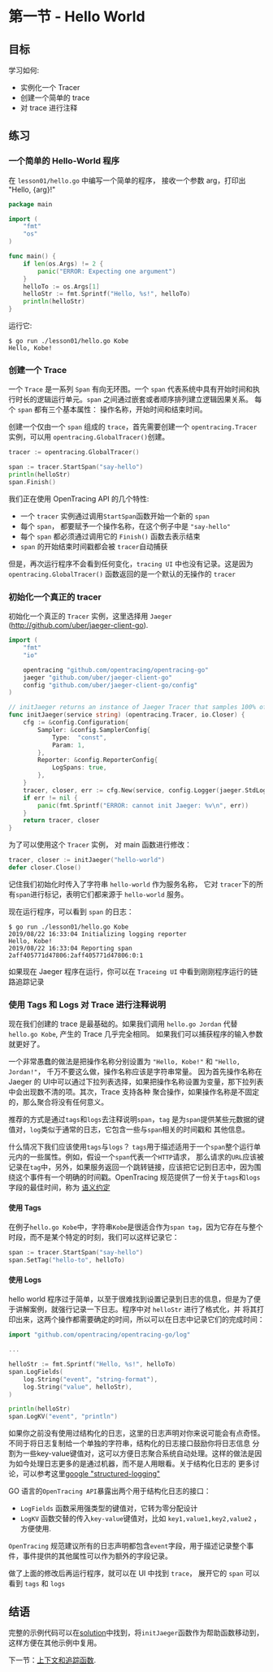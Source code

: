 # 第一节 - Hello World

## 目标

学习如何:

* 实例化一个 Tracer
* 创建一个简单的 trace
* 对 trace 进行注释

## 练习

### 一个简单的 Hello-World 程序

在 `lesson01/hello.go` 中编写一个简单的程序， 接收一个参数 arg，打印出 "Hello, {arg}!"

```go
package main

import (
    "fmt"
    "os"
)

func main() {
    if len(os.Args) != 2 {
        panic("ERROR: Expecting one argument")
    }
    helloTo := os.Args[1]
    helloStr := fmt.Sprintf("Hello, %s!", helloTo)
    println(helloStr)
}
```

运行它:
```
$ go run ./lesson01/hello.go Kobe
Hello, Kobe!
```

### 创建一个 Trace
一个 `Trace` 是一系列 `Span` 有向无环图。一个 `span` 代表系统中具有开始时间和执行时长的逻辑运行单元。`span` 之间通过嵌套或者顺序排列建立逻辑因果关系。 
每个 `span` 都有三个基本属性： 操作名称，开始时间和结束时间。  

创建一个仅由一个 `span` 组成的 `trace`，首先需要创建一个 `opentracing.Tracer` 实例，可以用 `opentracing.GlobalTracer()`创建。

```go
tracer := opentracing.GlobalTracer()

span := tracer.StartSpan("say-hello")
println(helloStr)
span.Finish()
```

我们正在使用 OpenTracing API 的几个特性:
  * 一个 `tracer` 实例通过调用`StartSpan`函数开始一个新的 `span`
  * 每个 `span`， 都要赋予一个操作名称，在这个例子中是 `"say-hello"`
  * 每个 `span` 都必须通过调用它的 `Finish()` 函数去表示结束
  * `span` 的开始结束时间戳都会被 `tracer`自动捕获  
  
但是，再次运行程序不会看到任何变化，`tracing UI` 中也没有记录。这是因为 `opentracing.GlobalTracer()` 函数返回的是一个默认的无操作的
`tracer`

### 初始化一个真正的 tracer
初始化一个真正的 `Tracer` 实例，这里选择用 `Jaeger` (http://github.com/uber/jaeger-client-go).

```go
import (
	"fmt"
	"io"

	opentracing "github.com/opentracing/opentracing-go"
	jaeger "github.com/uber/jaeger-client-go"
	config "github.com/uber/jaeger-client-go/config"
)

// initJaeger returns an instance of Jaeger Tracer that samples 100% of traces and logs all spans to stdout.
func initJaeger(service string) (opentracing.Tracer, io.Closer) {
    cfg := &config.Configuration{
        Sampler: &config.SamplerConfig{
            Type:  "const",
            Param: 1,
        },
        Reporter: &config.ReporterConfig{
            LogSpans: true,
        },
    }
    tracer, closer, err := cfg.New(service, config.Logger(jaeger.StdLogger))
    if err != nil {
        panic(fmt.Sprintf("ERROR: cannot init Jaeger: %v\n", err))
    }
    return tracer, closer
}
```

为了可以使用这个 `Tracer` 实例， 对 main 函数进行修改：

```go
tracer, closer := initJaeger("hello-world")
defer closer.Close()
```

记住我们初始化时传入了字符串 `hello-world` 作为服务名称， 它对 `tracer`下的所有`span`进行标记，表明它们都来源于 `hello-world` 服务。  

现在运行程序，可以看到 `span` 的日志：

```
$ go run ./lesson01/hello.go Kobe
2019/08/22 16:33:04 Initializing logging reporter
Hello, Kobe!
2019/08/22 16:33:04 Reporting span 2aff405771d47806:2aff405771d47806:0:1

```
如果现在 Jaeger 程序在运行，你可以在 `Traceing UI` 中看到刚刚程序运行的链路追踪记录

### 使用 Tags 和 Logs 对 Trace 进行注释说明
现在我们创建的 trace 是最基础的。如果我们调用 `hello.go Jordan` 代替 `hello.go Kobe`, 产生的 Trace 几乎完全相同。
如果我们可以捕获程序的输入参数就更好了。

一个非常愚蠢的做法是把操作名称分别设置为 `"Hello, Kobe!"` 和 `"Hello, Jordan!"`， 千万不要这么做，操作名称应该是字符串常量。
因为首先操作名称在 Jaeger 的 UI中可以通过下拉列表选择，如果把操作名称设置为变量，那下拉列表中会出现数不清的项。其次，Trace 支持各种
聚合操作，如果操作名称是不固定的，那么聚合将没有任何意义。

推荐的方式是通过`tags`和`logs`去注释说明`span`，`tag` 是为`span`提供某些元数据的键值对，`log`类似于通常的日志，它包含一些与`span`相关的时间戳和
其他信息。

什么情况下我们应该使用`tags`与`logs`？ `tags`用于描述适用于一个`span`整个运行单元内的一些属性。例如，假设一个`span`代表一个`HTTP`请求，
那么请求的`URL`应该被记录在`tag`中，另外，如果服务返回一个跳转链接，应该把它记到日志中，因为围绕这个事件有一个明确的时间戳。OpenTracing 
规范提供了一份关于`tags`和`logs`字段的最佳时间，称为 [语义约定][semantic-conventions]

#### 使用 Tags

在例子`hello.go Kobe`中，字符串`Kobe`是很适合作为`span tag`，因为它存在与整个时段，而不是某个特定的时刻，我们可以这样记录它：

```go
span := tracer.StartSpan("say-hello")
span.SetTag("hello-to", helloTo)
```

#### 使用 Logs

hello world 程序过于简单，以至于很难找到设置记录到日志的信息，但是为了便于讲解案例，就强行记录一下日志。程序中对 `helloStr` 进行了格式化，并
将其打印出来，这两个操作都需要确定的时间，所以可以在日志中记录它们的完成时间：
```go
import "github.com/opentracing/opentracing-go/log"

...

helloStr := fmt.Sprintf("Hello, %s!", helloTo)
span.LogFields(
    log.String("event", "string-format"),
    log.String("value", helloStr),
)

println(helloStr)
span.LogKV("event", "println")
```

如果你之前没有使用过结构化的日志，这里的日志声明对你来说可能会有点奇怪。不同于将日志复制给一个单独的字符串，结构化的日志接口鼓励你将日志信息
分割为一些key-value键值对，这可以方便日志聚合系统自动处理。这样的做法是因为如今处理日志更多的是通过机器，而不是人用眼看。关于结构化日志的
更多讨论，可以参考这里[google "structured-logging"][google-logging]

GO 语言的`OpenTracing API`暴露出两个用于结构化日志的接口：  
  * `LogFields` 函数采用强类型的键值对，它转为零分配设计
  * `LogKV` 函数交替的传入`key-value`键值对，比如 `key1,value1,key2,value2` ， 方便使用.

`OpenTracing` 规范建议所有的日志声明都包含`event`字段，用于描述记录整个事件，事件提供的其他属性可以作为额外的字段记录。

做了上面的修改后再运行程序，就可以在 UI 中找到 `trace`， 展开它的 `span` 可以看到 `tags` 和 `logs`

## 结语
完整的示例代码可以在[solution](solution)中找到，将`initJaeger`函数作为帮助函数移动到，这样方便在其他示例中复用。  

下一节：[上下文和追踪函数](../lesson02).

[semantic-conventions]: https://github.com/opentracing/specification/blob/master/semantic_conventions.md
[google-logging]: https://www.google.com/search?q=structured-logging
